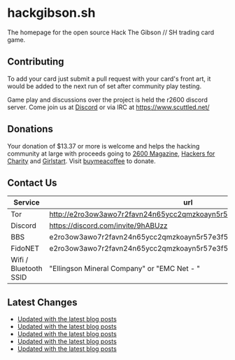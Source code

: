 # hackgibson.sh
The homepage for the open source Hack The Gibson // SH trading card game.


## Contributing

To add your card just submit a pull request with your card's front art, it would be added to the next run of set after community play testing.

Game play and discussions over the project is held the r2600 discord server. Come join us at [Discord](https://discord.com/invite/9hABUzz) or via IRC at https://www.scuttled.net/


## Donations

Your donation of $13.37 or more is welcome and helps the hacking community at large with proceeds going to [2600 Magazine](https://2600.com/), [Hackers for Charity](https://hackersforcharity.org) and [Girlstart](https://girlstart.org).  Visit [buymeacoffee](https://www.buymeacoffee.com/hackgibson.sh) to donate.


## Contact Us

Service | url
-|-
Tor | http://e2ro3ow3awo7r2favn24n65ycc2qmzkoayn5r57e3f56nvjwdcgg32ad.onion
Discord | https://discord.com/invite/9hABUzz
BBS | e2ro3ow3awo7r2favn24n65ycc2qmzkoayn5r57e3f56nvjwdcgg32ad.onion:23
FidoNET | e2ro3ow3awo7r2favn24n65ycc2qmzkoayn5r57e3f56nvjwdcgg32ad.onion:24554
Wifi / Bluetooth SSID | "Ellingson Mineral Company" or "EMC Net - <fidonet address>"

## Latest Changes
<!-- BLOG-POST-LIST:START -->
- [Updated with the latest blog posts](https://github.com/DFW2600/hackgibson.sh/commit/74214811078bef6d4900daaaeaef65e804a15bf1)
- [Updated with the latest blog posts](https://github.com/DFW2600/hackgibson.sh/commit/18758cc0ab838d835511c14b121b91d5ddbeeca7)
- [Updated with the latest blog posts](https://github.com/DFW2600/hackgibson.sh/commit/13eab7bb0619240295844f0384f47b6ce20defd5)
- [Updated with the latest blog posts](https://github.com/DFW2600/hackgibson.sh/commit/42cdecfd8b47a79ee3007df6e56d6e266e51db0f)
- [Updated with the latest blog posts](https://github.com/DFW2600/hackgibson.sh/commit/dfe769ecac406f7f2a65ab7438746da0b1d0c8d7)
<!-- BLOG-POST-LIST:END -->
